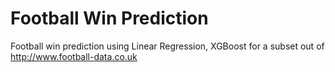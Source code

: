 # Football Win Prediction

Football win prediction using Linear Regression, XGBoost for a subset out of http://www.football-data.co.uk
